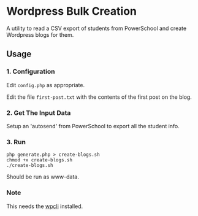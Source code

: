 # Wordpress Bulk Creation

A utility to read a CSV export of students from PowerSchool and create Wordpress blogs for them.

## Usage

### 1. Configuration
Edit  `config.php` as appropriate.

Edit the file `first-post.txt` with the contents of the first post on the blog.

### 2. Get The Input Data
Setup an 'autosend' from PowerSchool to export all the student info.

### 3. Run
```
php generate.php > create-blogs.sh
chmod +x create-blogs.sh
./create-blogs.sh
```
Should be run as www-data.

### Note
This needs the [wpcli](http://wp-cli.org/) installed.

